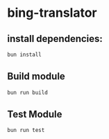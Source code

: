 # bing-translator

## install dependencies:

```bash
bun install
```

## Build module

```bash
bun run build
```

## Test Module

```bash
bun run test
```

